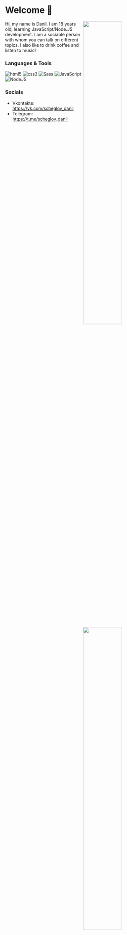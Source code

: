# Welcome 👋

<!-- Credit: https://github.com/anuraghazra/github-readme-stats -->
<img width="50%" align="right" src="https://github-readme-stats.vercel.app/api?username=scheglovdanil&show_icons=true&include_all_commits=true">
<img width="50%" align="right" src="https://media.giphy.com/media/UV4rSwlTM7mnRa5l4o/giphy.gif">   
<!-- <img width="50%" align="right" src="https://github-readme-stats.vercel.app/api/wakatime?username=Kotleni"> -->

Hi, my name is Danil. I am 18 years old, learning JavaScript/Node.JS development. I am a sociable person with whom you can talk on different topics. I also like to drink coffee and listen to music!

### Languages & Tools

<img alt="html5" src="https://img.shields.io/badge/-HTML5-E34F26?style=flat-square&logo=html5&logoColor=white" /> <img alt="css3" src="https://img.shields.io/badge/-CSS3-006bc0?style=flat-square&logo=CSS3&logoColor=white" /> <img alt="Sass" src="https://img.shields.io/badge/-Scss-CC6699?style=flat-square&logo=sass&logoColor=white" /> <img alt="JavaScript" src="https://img.shields.io/badge/-JavaScript-edb200?style=flat-square&logo=javascript&logoColor=white" /> <img alt="NodeJS" src="https://img.shields.io/badge/-NodeJS-3c873a?style=flat-square&logo=node.js&logoColor=white" />

### Socials
- Vkontakte: https://vk.com/scheglov_danil
- Telegram: https://t.me/scheglov_danil
